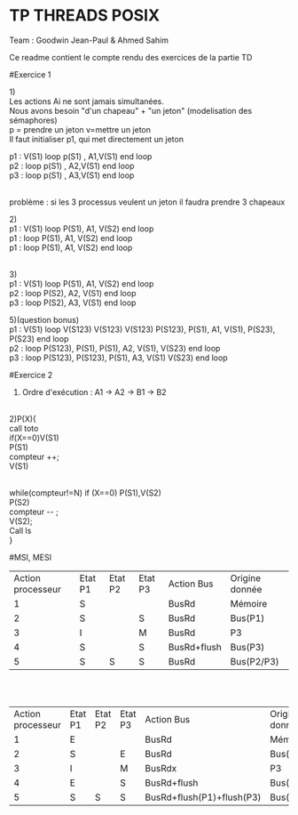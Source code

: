 # TP THREADS POSIX
Team : Goodwin Jean-Paul & Ahmed Sahim

Ce readme contient le compte rendu des exercices de la partie TD

#Exercice 1

1)</br>
Les actions Ai ne sont jamais simultanées.</br>
Nous avons besoin "d'un chapeau" + "un jeton" (modelisation des sémaphores)</br>
p = prendre un jeton     v=mettre un jeton</br>
Il faut initialiser p1, qui met directement un jeton</br>


p1 : V(S1) loop     p(S1) , A1,V(S1) end loop</br>
p2 : loop           p(S1) , A2,V(S1) end loop</br>
p3 : loop           p(S1) , A3,V(S1) end loop</br></br>

problème : si les 3 processus veulent un jeton il faudra prendre 3 chapeaux</br>
  
2)</br>
p1 : V(S1) loop     P(S1), A1, V(S2) end loop</br>
p1 : loop           P(S1), A1, V(S2) end loop</br>
p1 : loop           P(S1), A1, V(S2) end loop</br></br>


3)</br>
p1 : V(S1) loop     P(S1), A1, V(S2) end loop</br>
p2 : loop           P(S2), A2, V(S1) end loop</br>
p3 : loop           P(S2), A3, V(S1) end loop</br>


5)(question bonus)</br>
p1 : V(S1) loop V(S123) V(S123) V(S123)     P(S123), P(S1), A1, V(S1), P(S23), P(S23) end loop</br>
p2 : loop                                   P(S123), P(S1), P(S1), A2, V(S1), V(S23) end loop</br>
p3 : loop                                   P(S123), P(S123), P(S1), A3, V(S1) V(S23) end loop</br>

#Exercice 2
1) Ordre d'exécution  : A1 -> A2 -> B1 -> B2 </br></br>

2)P(X){ </br>
call toto  </br>
if(X==0)V(S1)  </br>
P(S1) </br>
compteur ++; </br>
V(S1) </br> </br>

while(compteur!=N)
if (X==0) P(S1),V(S2)  </br>
P(S2) </br>
compteur -- ; </br>
V(S2); </br>
Call ls </br>
}

#MSI, MESI
<table>
<tr>
  <td>Action processeur</td><td>Etat P1</td><td>Etat P2</td><td>Etat P3</td><td>Action Bus</td><td>Origine donnée</td>
</tr>
<tr>
  <td>1</td><td>S</td><td></td><td></td><td>BusRd</td><td>Mémoire</td>
</tr>
<tr>
  <td>2</td><td>S</td><td></td><td>S</td><td>BusRd</td><td>Bus(P1)</td>
</tr>
<tr>
  <td>3</td><td>I</td><td></td><td>M</td><td>BusRd</td><td>P3</td>
</tr>
<tr>
  <td>4</td><td>S</td><td></td><td>S</td><td>BusRd+flush</td><td>Bus(P3)</td>
</tr>
<tr>
  <td>5</td><td>S</td><td>S</td><td>S</td><td>BusRd</td><td>Bus(P2/P3)</td>
</tr>
</table>
<br></br>

<table>
<tr>
  <td>Action processeur</td><td>Etat P1</td><td>Etat P2</td><td>Etat P3</td><td>Action Bus</td><td>Origine donnée</td>
</tr>
<tr>
  <td>1</td><td>E</td><td></td><td></td><td>BusRd</td><td>Mémoire</td>
</tr>
<tr>
  <td>2</td><td>S</td><td></td><td>E</td><td>BusRd</td><td>Bus(P1)</td>
</tr>
<tr>
  <td>3</td><td>I</td><td></td><td>M</td><td>BusRdx</td><td>P3</td>
</tr>
<tr>
  <td>4</td><td>E</td><td></td><td>S</td><td>BusRd+flush</td><td>Bus(P3)</td>
</tr>
<tr>
  <td>5</td><td>S</td><td>S</td><td>S</td><td>BusRd+flush(P1)+flush(P3)</td><td>Bus(P1/P3)</td>
</tr>
</table>








